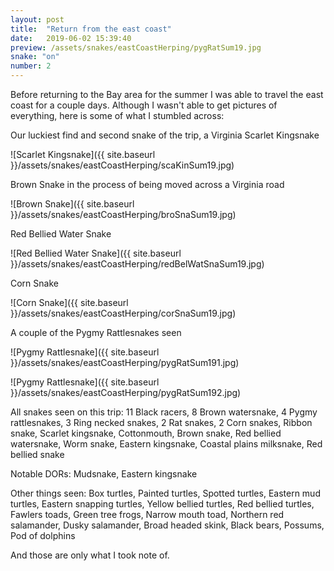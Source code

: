 ```yaml
---
layout: post
title:  "Return from the east coast"
date:   2019-06-02 15:39:40
preview: /assets/snakes/eastCoastHerping/pygRatSum19.jpg
snake: "on"
number: 2
---
```

Before returning to the Bay area for the summer I was able to travel the east coast for a couple days. Although I wasn't able to get pictures of everything, here is some of what I stumbled across:

Our luckiest find and second snake of the trip, a Virginia Scarlet Kingsnake

![Scarlet Kingsnake]({{ site.baseurl }}/assets/snakes/eastCoastHerping/scaKinSum19.jpg)

Brown Snake in the process of being moved across a Virginia road

![Brown Snake]({{ site.baseurl }}/assets/snakes/eastCoastHerping/broSnaSum19.jpg)

Red Bellied Water Snake

![Red Bellied Water Snake]({{ site.baseurl }}/assets/snakes/eastCoastHerping/redBelWatSnaSum19.jpg)

Corn Snake

![Corn Snake]({{ site.baseurl }}/assets/snakes/eastCoastHerping/corSnaSum19.jpg)

A couple of the Pygmy Rattlesnakes seen

![Pygmy Rattlesnake]({{ site.baseurl }}/assets/snakes/eastCoastHerping/pygRatSum191.jpg)

![Pygmy Rattlesnake]({{ site.baseurl }}/assets/snakes/eastCoastHerping/pygRatSum192.jpg)

All snakes seen on this trip: 11 Black racers, 8 Brown watersnake, 4 Pygmy rattlesnakes, 3 Ring necked snakes, 2 Rat snakes, 2 Corn snakes, Ribbon snake, Scarlet kingsnake, Cottonmouth, Brown snake, Red bellied watersnake, Worm snake, Eastern kingsnake, Coastal plains milksnake, Red bellied snake

Notable DORs: Mudsnake, Eastern kingsnake

Other things seen: Box turtles, Painted turtles, Spotted turtles, Eastern mud turtles, Eastern snapping turtles, Yellow bellied turtles, Red bellied turtles, Fawlers toads, Green tree frogs, Narrow mouth toad, Northern red salamander, Dusky salamander, Broad headed skink, Black bears, Possums, Pod of dolphins

And those are only what I took note of.